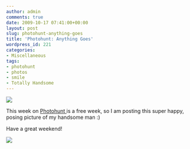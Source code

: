 ```yaml
---
author: admin
comments: true
date: 2009-10-17 07:41:00+00:00
layout: post
slug: photohunt-anything-goes
title: 'Photohunt: Anything Goes'
wordpress_id: 221
categories:
- Miscellaneous
tags:
- photohunt
- photos
- smile
- Totally Handsome
---
```


  


[![](http://farm3.static.flickr.com/2661/3996055096_7dc9b37604.jpg)](http://farm3.static.flickr.com/2661/3996055096_7dc9b37604.jpg)  


This week on [Photohunt ](http://tnchick.com/)is a free week, so I am posting this super happy, posing picture of my handsome man :)

  


Have a great weekend!

![](https://blogger.googleusercontent.com/tracker/251139911615938991-5331836548319286138?l=www.outmumbered.com)
